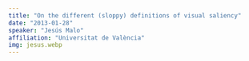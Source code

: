 ```yaml
---
title: "On the different (sloppy) definitions of visual saliency"
date: "2013-01-28"
speaker: "Jesús Malo"
affiliation: "Universitat de València"
img: jesus.webp
---
```

